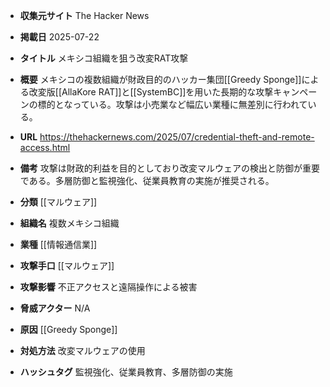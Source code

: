 - **収集元サイト**
The Hacker News

- **掲載日**
2025-07-22

- **タイトル**
メキシコ組織を狙う改変RAT攻撃

- **概要**
メキシコの複数組織が財政目的のハッカー集団[[Greedy Sponge]]による改変版[[AllaKore RAT]]と[[SystemBC]]を用いた長期的な攻撃キャンペーンの標的となっている。攻撃は小売業など幅広い業種に無差別に行われている。

- **URL**
https://thehackernews.com/2025/07/credential-theft-and-remote-access.html

- **備考**
攻撃は財政的利益を目的としており改変マルウェアの検出と防御が重要である。多層防御と監視強化、従業員教育の実施が推奨される。

- **分類**
[[マルウェア]]

- **組織名**
複数メキシコ組織

- **業種**
[[情報通信業]]

- **攻撃手口**
[[マルウェア]]

- **攻撃影響**
不正アクセスと遠隔操作による被害

- **脅威アクター**
N/A

- **原因**
[[Greedy Sponge]]

- **対処方法**
改変マルウェアの使用

- **ハッシュタグ**
監視強化、従業員教育、多層防御の実施
